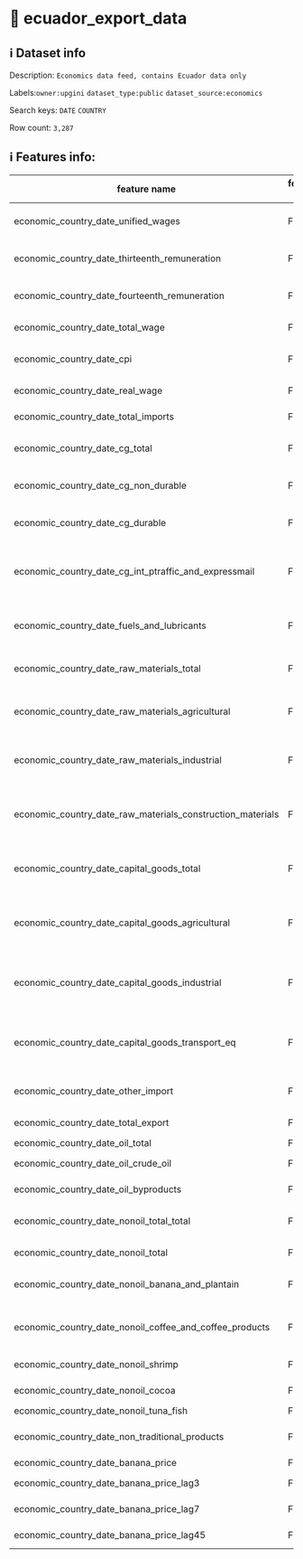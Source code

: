 # 📖 ecuador_export_data 
## ℹ️ Dataset info 
Description: `Economics data feed, contains Ecuador data only` 

Labels:`owner:upgini`   `dataset_type:public`   `dataset_source:economics`   

Search keys: `DATE` `COUNTRY` 

Row count: `3,287` 

## ℹ️ Features info:
|feature name|feature type|descrition|
|---|---|---|
|economic_country_date_unified_wages|FLOAT|Unified wages in country|
|economic_country_date_thirteenth_remuneration|FLOAT|Thirteenth remuneration in country|
|economic_country_date_fourteenth_remuneration|FLOAT|Fourteenth remuneration in country|
|economic_country_date_total_wage|FLOAT|Total wage in country|
|economic_country_date_cpi|FLOAT|Consumer price index in country|
|economic_country_date_real_wage|FLOAT|Real wage in country|
|economic_country_date_total_imports|FLOAT|Total import  in country|
|economic_country_date_cg_total|FLOAT|Import: CG total  in country|
|economic_country_date_cg_non_durable|FLOAT|Import: CG non durable  in country|
|economic_country_date_cg_durable|FLOAT|Import: CG durable  in country|
|economic_country_date_cg_int_ptraffic_and_expressmail|FLOAT|Import: CG int ptraffic and expressmail in country|
|economic_country_date_fuels_and_lubricants|FLOAT|Import: Fuels and lubricants in country|
|economic_country_date_raw_materials_total|FLOAT|Import: Raw materials in country|
|economic_country_date_raw_materials_agricultural|FLOAT|Import: Raw materials agricultural in country|
|economic_country_date_raw_materials_industrial|FLOAT|Import: Raw materials industrial in country|
|economic_country_date_raw_materials_construction_materials|FLOAT|Import: Raw materials construction materials in country|
|economic_country_date_capital_goods_total|FLOAT|Import: Capital goods total in country|
|economic_country_date_capital_goods_agricultural|FLOAT|Import: Capital goods agricultural in country|
|economic_country_date_capital_goods_industrial|FLOAT|Import: Capital goods industrial in country|
|economic_country_date_capital_goods_transport_eq|FLOAT|Import: Capital goods transport in country|
|economic_country_date_other_import|FLOAT|Import: other import in country|
|economic_country_date_total_export|FLOAT|Total export from country|
|economic_country_date_oil_total|FLOAT|Export: oil|
|economic_country_date_oil_crude_oil|FLOAT|Export: crude oil|
|economic_country_date_oil_byproducts|FLOAT|Export: oil byproducts|
|economic_country_date_nonoil_total_total|FLOAT|Export: nonoil total total|
|economic_country_date_nonoil_total|FLOAT|Export: nonoil total|
|economic_country_date_nonoil_banana_and_plantain|FLOAT|Export: banana and plantain|
|economic_country_date_nonoil_coffee_and_coffee_products|FLOAT|Export: coffee and coffee products|
|economic_country_date_nonoil_shrimp|FLOAT|Export:  shrimps|
|economic_country_date_nonoil_cocoa|FLOAT|Export:  cocoa|
|economic_country_date_nonoil_tuna_fish|FLOAT|Export: tuna|
|economic_country_date_non_traditional_products|FLOAT|Export:  non traditional products|
|economic_country_date_banana_price|FLOAT|Banana price|
|economic_country_date_banana_price_lag3|FLOAT|Banana price lag 3 days|
|economic_country_date_banana_price_lag7|FLOAT|Banana price lag 7 days|
|economic_country_date_banana_price_lag45|FLOAT|Banana price lag 45 days|
